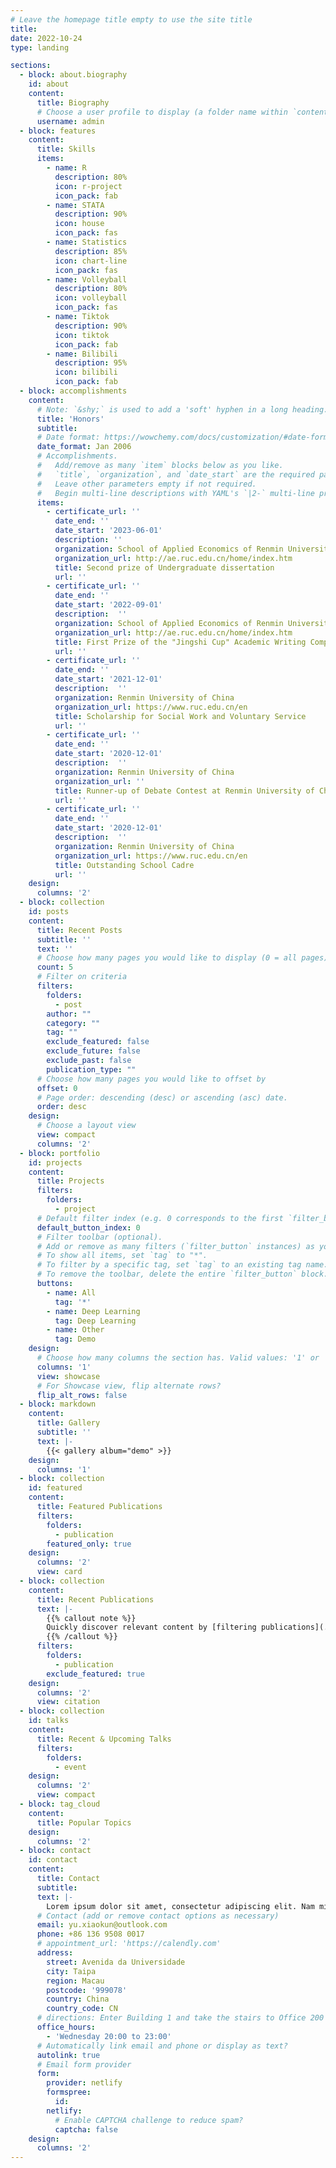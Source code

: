 ```yaml
---
# Leave the homepage title empty to use the site title
title:
date: 2022-10-24
type: landing

sections:
  - block: about.biography
    id: about
    content:
      title: Biography
      # Choose a user profile to display (a folder name within `content/authors/`)
      username: admin
  - block: features
    content:
      title: Skills
      items:
        - name: R
          description: 80%
          icon: r-project
          icon_pack: fab
        - name: STATA
          description: 90%
          icon: house
          icon_pack: fas
        - name: Statistics
          description: 85%
          icon: chart-line
          icon_pack: fas
        - name: Volleyball
          description: 80%
          icon: volleyball
          icon_pack: fas
        - name: Tiktok
          description: 90%
          icon: tiktok
          icon_pack: fab
        - name: Bilibili
          description: 95%
          icon: bilibili
          icon_pack: fab
  - block: accomplishments
    content:
      # Note: `&shy;` is used to add a 'soft' hyphen in a long heading.
      title: 'Honors'
      subtitle:
      # Date format: https://wowchemy.com/docs/customization/#date-format
      date_format: Jan 2006
      # Accomplishments.
      #   Add/remove as many `item` blocks below as you like.
      #   `title`, `organization`, and `date_start` are the required parameters.
      #   Leave other parameters empty if not required.
      #   Begin multi-line descriptions with YAML's `|2-` multi-line prefix.
      items:
        - certificate_url: ''
          date_end: ''
          date_start: '2023-06-01'
          description: ''
          organization: School of Applied Economics of Renmin University of China
          organization_url: http://ae.ruc.edu.cn/home/index.htm
          title: Second prize of Undergraduate dissertation
          url: ''
        - certificate_url: ''
          date_end: ''
          date_start: '2022-09-01'
          description:  ''
          organization: School of Applied Economics of Renmin University of China
          organization_url: http://ae.ruc.edu.cn/home/index.htm
          title: First Prize of the "Jingshi Cup" Academic Writing Competition
          url: ''
        - certificate_url: ''
          date_end: ''
          date_start: '2021-12-01'
          description:  ''
          organization: Renmin University of China
          organization_url: https://www.ruc.edu.cn/en
          title: Scholarship for Social Work and Voluntary Service
          url: ''
        - certificate_url: ''
          date_end: ''
          date_start: '2020-12-01'
          description:  ''
          organization: Renmin University of China
          organization_url: ''
          title: Runner-up of Debate Contest at Renmin University of China
          url: ''
        - certificate_url: ''
          date_end: ''
          date_start: '2020-12-01'
          description:  ''
          organization: Renmin University of China
          organization_url: https://www.ruc.edu.cn/en
          title: Outstanding School Cadre
          url: ''
    design:
      columns: '2'
  - block: collection
    id: posts
    content:
      title: Recent Posts
      subtitle: ''
      text: ''
      # Choose how many pages you would like to display (0 = all pages)
      count: 5
      # Filter on criteria
      filters:
        folders:
          - post
        author: ""
        category: ""
        tag: ""
        exclude_featured: false
        exclude_future: false
        exclude_past: false
        publication_type: ""
      # Choose how many pages you would like to offset by
      offset: 0
      # Page order: descending (desc) or ascending (asc) date.
      order: desc
    design:
      # Choose a layout view
      view: compact
      columns: '2'
  - block: portfolio
    id: projects
    content:
      title: Projects
      filters:
        folders:
          - project
      # Default filter index (e.g. 0 corresponds to the first `filter_button` instance below).
      default_button_index: 0
      # Filter toolbar (optional).
      # Add or remove as many filters (`filter_button` instances) as you like.
      # To show all items, set `tag` to "*".
      # To filter by a specific tag, set `tag` to an existing tag name.
      # To remove the toolbar, delete the entire `filter_button` block.
      buttons:
        - name: All
          tag: '*'
        - name: Deep Learning
          tag: Deep Learning
        - name: Other
          tag: Demo
    design:
      # Choose how many columns the section has. Valid values: '1' or '2'.
      columns: '1'
      view: showcase
      # For Showcase view, flip alternate rows?
      flip_alt_rows: false
  - block: markdown
    content:
      title: Gallery
      subtitle: ''
      text: |-
        {{< gallery album="demo" >}}
    design:
      columns: '1'
  - block: collection
    id: featured
    content:
      title: Featured Publications
      filters:
        folders:
          - publication
        featured_only: true
    design:
      columns: '2'
      view: card
  - block: collection
    content:
      title: Recent Publications
      text: |-
        {{% callout note %}}
        Quickly discover relevant content by [filtering publications](./publication/).
        {{% /callout %}}
      filters:
        folders:
          - publication
        exclude_featured: true
    design:
      columns: '2'
      view: citation
  - block: collection
    id: talks
    content:
      title: Recent & Upcoming Talks
      filters:
        folders:
          - event
    design:
      columns: '2'
      view: compact
  - block: tag_cloud
    content:
      title: Popular Topics
    design:
      columns: '2'
  - block: contact
    id: contact
    content:
      title: Contact
      subtitle:
      text: |-
        Lorem ipsum dolor sit amet, consectetur adipiscing elit. Nam mi diam, venenatis ut magna et, vehicula efficitur enim.
      # Contact (add or remove contact options as necessary)
      email: yu.xiaokun@outlook.com
      phone: +86 136 9508 0017
      # appointment_url: 'https://calendly.com'
      address:
        street: Avenida da Universidade
        city: Taipa
        region: Macau
        postcode: '999078'
        country: China
        country_code: CN
      # directions: Enter Building 1 and take the stairs to Office 200 on Floor 2
      office_hours:
        - 'Wednesday 20:00 to 23:00'
      # Automatically link email and phone or display as text?
      autolink: true
      # Email form provider
      form:
        provider: netlify
        formspree:
          id:
        netlify:
          # Enable CAPTCHA challenge to reduce spam?
          captcha: false
    design:
      columns: '2'
---
```

